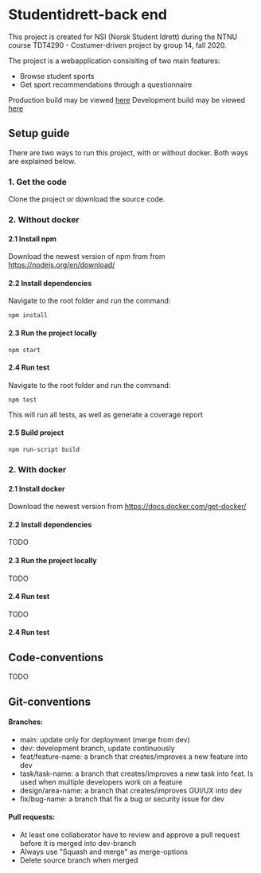
# Studentidrett-back end  

This project is created for NSI (Norsk Student Idrett) during the NTNU course TDT4290 - Costumer-driven project by group 14, fall 2020.

The project is a webapplication consisiting of two main features:
- Browse student sports
- Get sport recommendations through a questionnaire

Production build may be viewed [here](https://kundestyrt-nsi-frontend.azurewebsites.net/)
Development build may be viewed [here](https://kundestyrt-nsi-frontend-staging.azurewebsites.net/)

  
## Setup guide
There are two ways to run this project, with or without docker. Both ways are explained below.

### 1. Get the code
Clone the project or download the source code.


### 2. Without docker
#### 2.1 Install npm
Download the newest version of npm from from https://nodejs.org/en/download/

#### 2.2 Install dependencies
Navigate to the root folder and run the command:
 ```
npm install
```
#### 2.3 Run the project locally
```
npm start
```

#### 2.4 Run test
Navigate to the root folder and run the command:
```
npm test
```
This will run all tests, as well as generate a coverage report

#### 2.5 Build project
```
npm run-script build
```

### 2. With docker
#### 2.1 Install docker
Download the newest version from https://docs.docker.com/get-docker/
#### 2.2 Install dependencies
TODO
#### 2.3 Run the project locally
TODO
#### 2.4 Run test
TODO
#### 2.4 Run test

## Code-conventions
TODO
## Git-conventions

#### Branches:
- main: update only for deployment (merge from dev)
- dev: development branch, update continuously
- feat/feature-name: a branch that creates/improves a new feature into dev
- task/task-name: a branch that creates/improves a new task into feat. Is used when multiple developers work on a feature 
- design/area-name: a branch that creates/improves GUI/UX into dev
- fix/bug-name: a branch that fix a bug or security issue for dev
#### Pull requests:
- At least one collaborator have to review and approve a pull request before it is merged into dev-branch
- Always use "Squash and merge" as merge-options
- Delete source branch when merged